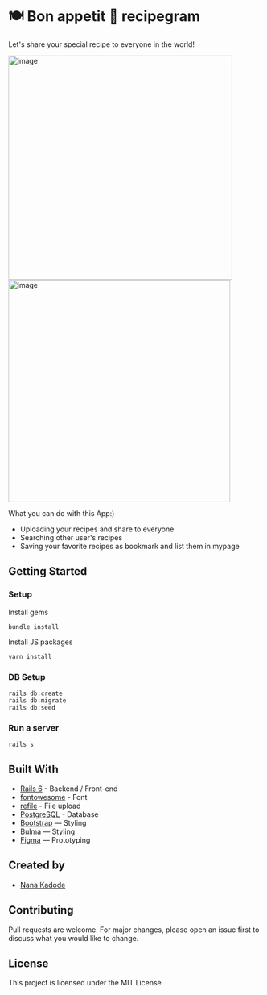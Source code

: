 # 🍽 Bon appetit 🥞 recipegram

Let's share your special recipe to everyone in the world!

<img width="445" alt="image" src="https://user-images.githubusercontent.com/99185540/189481196-4fafe100-ff4e-4e7f-a097-9dca3a8a0e52.png">
<img width="441" alt="image" src="https://user-images.githubusercontent.com/99185540/189481270-31b11228-dd4b-452c-a944-8a8b9e700c87.png">


What you can do with this App:)
 -  Uploading your recipes and share to everyone
 -  Searching other user's recipes
 -  Saving your favorite recipes as bookmark and list them in mypage
   

## Getting Started
### Setup

Install gems
```
bundle install
```
Install JS packages
```
yarn install
```

### DB Setup
```
rails db:create
rails db:migrate
rails db:seed
```

### Run a server
```
rails s
```

## Built With
- [Rails 6](https://guides.rubyonrails.org/) - Backend / Front-end
- [fontowesome](https://fontawesome.com/) - Font
- [refile](https://github.com/refile/refile) - File upload 
- [PostgreSQL](https://www.postgresql.org/) - Database
- [Bootstrap](https://getbootstrap.com/) — Styling
- [Bulma](https://bulma.io/) — Styling
- [Figma](https://www.figma.com) — Prototyping

## Created by
- [Nana Kadode](https://www.linkedin.com/in/nana-kadode/)

## Contributing
Pull requests are welcome. For major changes, please open an issue first to discuss what you would like to change.

## License
This project is licensed under the MIT License

